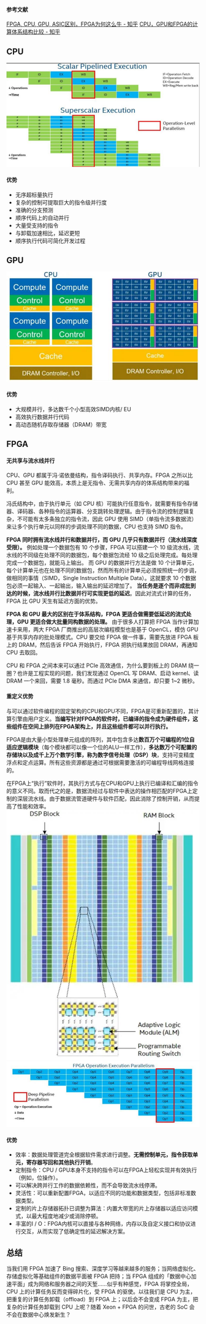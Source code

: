 #### 参考文献
[FPGA, CPU, GPU, ASIC区别，FPGA为何这么牛 - 知乎](https://zhuanlan.zhihu.com/p/471174552#:~:text=FPGA%2C%20CPU%2C%20GPU%2C%20ASIC%E5%8C%BA%E5%88%AB%EF%BC%8CFPGA%E4%B8%BA%E4%BD%95%E8%BF%99%E4%B9%88%E7%89%9B)
[CPU，GPU和FPGA的计算体系结构比较 - 知乎](https://zhuanlan.zhihu.com/p/372518433)
## CPU
![](attachments/20240508115553%201.jpg)
#### 优势
- 无序超标量执行
- 复杂的控制可提取巨大的指令级并行度
- 准确的分支预测
- 顺序代码上的自动并行
- 大量受支持的指令
- 与卸载加速相比，延迟更短
- 顺序执行代码可简化开发过程

## GPU
![](attachments/20240508115620.jpg)
#### 优势
- 大规模并行，多达数千个小型高效SIMD内核/ EU
- 高效执行数据并行代码
- 高动态随机存取存储器（DRAM）带宽

## FPGA

#### 无共享与流水线并行
CPU、GPU 都属于冯·诺依曼结构，指令译码执行、共享内存。FPGA 之所以比 CPU 甚至 GPU 能效高，本质上是无指令、无需共享内存的体系结构带来的福利。

冯氏结构中，由于执行单元（如 CPU 核）可能执行任意指令，就需要有指令存储器、译码器、各种指令的运算器、分支跳转处理逻辑。由于指令流的控制逻辑复杂，不可能有太多条独立的指令流，因此 GPU 使用 SIMD（单指令流多数据流）来让多个执行单元以同样的步调处理不同的数据，CPU 也支持 SIMD 指令。

**FPGA 同时拥有流水线并行和数据并行，而 GPU 几乎只有数据并行（流水线深度受限）。**
例如处理一个数据包有 10 个步骤，FPGA 可以搭建一个 10 级流水线，流水线的不同级在处理不同的数据包，每个数据包流经 10 级之后处理完成。每处理完成一个数据包，就能马上输出。
而 GPU 的数据并行方法是做 10 个计算单元，每个计算单元也在处理不同的数据包，然而所有的计算单元必须按照统一的步调，做相同的事情（SIMD，Single Instruction Multiple Data）。这就要求 10 个数据包必须一起输入、一起输出，输入输出的延迟增加了。
**当任务是逐个而非成批到达的时候，流水线并行比数据并行可实现更低的延迟**。因此对流式计算的任务，FPGA 比 GPU 天生有延迟方面的优势。

**FPGA 和 GPU 最大的区别在于体系结构，FPGA 更适合做需要低延迟的流式处理，GPU 更适合做大批量同构数据的处理。**
由于很多人打算把 FPGA 当作计算加速卡来用，两大 FPGA 厂商推出的高层次编程模型也是基于 OpenCL，模仿 GPU 基于共享内存的批处理模式。CPU 要交给 FPGA 做一件事，需要先放进 FPGA 板上的 DRAM，然后告诉 FPGA 开始执行，FPGA 把执行结果放回 DRAM，再通知 CPU 去取回。

CPU 和 FPGA 之间本来可以通过 PCIe 高效通信，为什么要到板上的 DRAM 绕一圈？也许是工程实现的问题，我们发现通过 OpenCL 写 DRAM、启动 kernel、读 DRAM 一个来回，需要 1.8 毫秒。而通过 PCIe DMA 来通信，却只要 1~2 微秒。
#### 重定义优势
与可以通过软件编程的固定架构的CPU和GPU不同，FPGA是可重新配置的，其计算引擎由用户定义。**当编写针对FPGA的软件时，已编译的指令成为硬件组件，这些组件在空间上排列在FPGA架构上，并且这些组件都可以并行执行。**

FPGA是由大量小型处理单元组成的阵列，其中包含多达**数百万个可编程的1位自适应逻辑模块**（每个模块都可以像一个位的ALU一样工作），**多达数万个可配置的存储块以及成千上万个数学引擎，称为数字信号处理（DSP）块**，支持可变精度浮点和定点运算。所有这些资源都是通过可根据需要激活的可编程导线网格连接的。

在FPGA上“执行”软件时，其执行方式与在CPU和GPU上执行已编译和汇编的指令的意义不同。取而代之的是，数据流经过与软件中表达的操作相匹配的FPGA上定制的深层流水线。由于数据流管道硬件与软件匹配，因此消除了控制开销，从而提高了性能和效率。
![](attachments/20240508120253.jpg)
![](attachments/20240508120423.jpg)
#### 优势
- 效率：数据处理管道完全根据软件需求进行调整。**无需控制单元，指令获取单元，寄存器写回和其他执行开销**。
- 定制指令：CPU / GPU本身不支持的指令可以在FPGA上轻松实现并有效执行（例如，位操作）。
- 可以解决跨并行工作的数据依赖性，而不会导致流水线停滞。
- 灵活性：可以重新配置FPGA，以适应不同的功能和数据类型，包括非标准数据类型。
- 定制的片上存储器拓扑已调整为算法：内置大带宽的片上存储器以适应访问模式，以最大程度地减少或消除停顿。
- 丰富的I / O：FPGA内核可以直接与各种网络，内存以及自定义接口和协议进行交互，从而实现了低确定性的延迟解决方案。
## 总结
当我们用 FPGA 加速了 Bing 搜索、深度学习等越来越多的服务；当网络虚拟化、存储虚拟化等基础组件的数据平面被 FPGA 把持；当 FPGA 组成的「数据中心加速平面」成为网络和服务器之间的天堑……似乎有种感觉，FPGA 将掌控全局，CPU 上的计算任务反而变得碎片化，受 FPGA 的驱使。以往我们是 CPU 为主，把重复的计算任务卸载（offload）到 FPGA 上；以后会不会变成 FPGA 为主，把复杂的计算任务卸载到 CPU 上呢？随着 Xeon + FPGA 的问世，古老的 SoC 会不会在数据中心焕发新生？